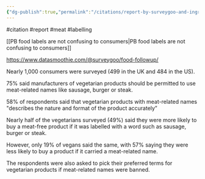 ```yaml
---
{"dg-publish":true,"permalink":"/citations/report-by-surveygoo-and-ingredient-communications/","created":"2025-10-23T17:42:44.756+01:00","updated":"2025-10-23T18:06:08.798+01:00"}
---
```


#citation #report #meat #labelling 

[[PB food labels are not confusing to consumers\|PB food labels are not confusing to consumers]]

https://www.datasmoothie.com/@surveygoo/food-followup/

Nearly 1,000 consumers were surveyed (499 in the UK and 484 in the US).

75% said manufacturers of vegetarian products should be permitted to use meat-related names like sausage, burger or steak.

58% of respondents said that vegetarian products with meat-related names "describes the nature and format of the product accurately”

Nearly half of the vegetarians surveyed (49%) said they were more likely to buy a meat-free product if it was labelled with a word such as sausage, burger or steak. 

However, only 19% of vegans said the same, with 57% saying they were less likely to buy a product if it carried a meat-related name.

The respondents were also asked to pick their preferred terms for vegetarian products if meat-related names were banned.